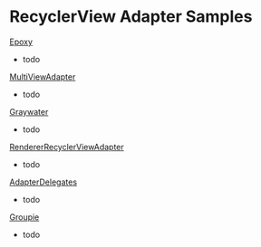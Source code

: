 # RecyclerView Adapter Samples

[Epoxy](https://github.com/airbnb/epoxy)
- todo

[MultiViewAdapter](https://github.com/DevAhamed/MultiViewAdapter)
- todo

[Graywater](https://github.com/tumblr/Graywater)
- todo

[RendererRecyclerViewAdapter](https://github.com/vivchar/RendererRecyclerViewAdapter)
- todo

[AdapterDelegates](https://github.com/sockeqwe/AdapterDelegates)
- todo

[Groupie](https://github.com/lisawray/groupie)
- todo

